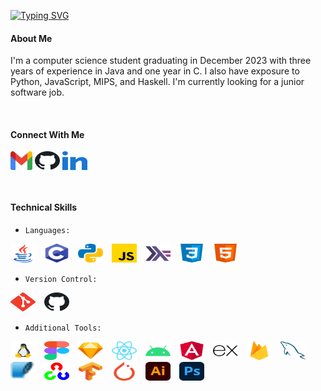 [![Typing SVG](https://readme-typing-svg.demolab.com?font=Fira+Code&pause=1000&color=708238&center=false&width=435&lines=%F0%9F%91%8B+Hi%2C+I'm+Yan+Chen)](https://github.com/ychenfolio)

#### About Me
I'm a computer science student graduating in December 2023 with three years of experience in Java and one year in C. I also have exposure to Python, JavaScript, MIPS, and Haskell. I'm currently looking for a junior software job.
<p>&nbsp;</p>

#### Connect With Me
<p align="left">
    <a href="mailto:ychenfolio@gmail.com" target="_blank"><img align="center" src="images/gmail.svg" alt="ychenfolio" height="30" width="35" /></a>
    <a href="https://github.com/ychenfolio" target="_blank"><img align="center" src="images/github.svg" alt="ychenfolio" height="30" width="40" /></a>
    <a href="https://linkedin.com/in/ychenfolio" target="_blank"><img align="center" src="images/linked-in.svg" alt="ychenfolio" height="30" width="40" /></a>
</p>
<p>&nbsp;</p>

#### Technical Skills
* `Languages:`
<p align="left">
    <img src="images/java.svg" alt="Java" height="30" width="40" style="margin-right: 10px;" />
    <img src="images/c.svg" alt="C" height="30" width="40" style="margin-right: 10px;" />
    <img src="images/python.svg" alt="Python" height="30" width="40" style="margin-right: 10px;" />
    <img src="images/javascript.svg" alt="JavaScript" height="30" width="40" style="margin-right: 10px;" />
    <img src="images/haskell.svg" alt="Haskell" height="30" width="40" style="margin-right: 10px;" />
    <img src="images/css.svg" alt="CSS" height="30" width="40" style="margin-right: 10px;" />
    <img src="images/html.svg" alt="HTML" height="30" width="40" />
</p>

* `Version Control:`
<p align="left">
    <img src="images/git.svg" alt="Git" height="30" width="40" style="margin-right: 10px;" />
    <img src="images/github.svg" alt="GitHub" height="30" width="40" style="margin-right: 10px;" />
</p>

* `Additional Tools:`
<p align="left">
    <img src="images/linux.svg" alt="Linux" height="30" width="40" style="margin-right: 10px;" />
    <img src="images/figma.svg" alt="Figma" height="30" width="40" style="margin-right: 10px;" />
    <img src="images/sketch.svg" alt="Sketch" height="30" width="40" style="margin-right: 10px;" />
    <img src="images/react.svg" alt="React" height="30" width="40" style="margin-right: 10px;" />
    <img src="images/android.svg" alt="Android" height="30" width="40" style="margin-right: 10px;" />
    <img src="images/angularjs.svg" alt="Angular" height="30" width="40" style="margin-right: 10px;" />
    <img src="images/express.svg" alt="Express" height="30" width="40" style="margin-right: 10px;" />
    <img src="images/firebase.svg" alt="Firebase" height="30" width="40" style="margin-right: 10px;" />
    <img src="images/mysql.svg" alt="Mysql" height="30" width="40" style="margin-right: 10px;" />
    <img src="images/sqlite.svg" alt="Sqlite" height="30" width="40" style="margin-right: 10px;" />
    <img src="images/opencv.svg" alt="OpenCV" height="30" width="40" style="margin-right: 10px;" />
    <img src="images/tensorflow.svg" alt="Tensorflow" height="30" width="40" style="margin-right: 10px;" />
    <img src="images/pytorch.svg" alt="Pytorch" height="30" width="40" style="margin-right: 10px;" />
    <img src="images/illustrator.svg" alt="Illustrator" height="30" width="40" style="margin-right: 10px;" />
    <img src="images/photoshop.svg" alt="Photoshop" height="30" width="40" style="margin-right: 10px;" />
</p>

